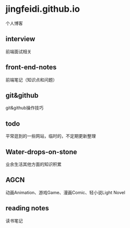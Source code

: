 # jingfeidi.github.io
个人博客
## interview
前端面试相关
## front-end-notes
前端笔记（知识点和问题）
## git&github
git&github操作技巧
## todo
平常逛到的一些网站，临时的，不定期更新整理
## Water-drops-on-stone
业余生活其他方面的知识积累
## AGCN
动画Animation、游戏Game、漫画Comic、轻小说Light Novel
## reading notes
读书笔记
